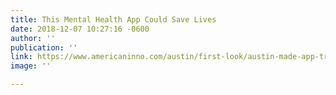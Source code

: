 ```yaml
---
title: This Mental Health App Could Save Lives
date: 2018-12-07 10:27:16 -0600
author: ''
publication: ''
link: https://www.americaninno.com/austin/first-look/austin-made-app-treats-depression-via-telemedicine/
image: ''

---
```

